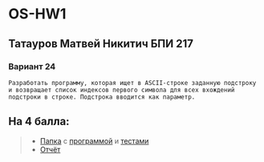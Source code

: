 # OS-HW1

## Татауров Матвей Никитич БПИ 217
### Вариант 24
`Разработать программу, которая ищет в ASCII-строке заданную
подстроку и возвращает список индексов первого символа для
всех вхождений подстроки в строке. Подстрока вводится как параметр.`

## На 4 балла:
> * [Папка](https://github.com/KcasTischaWattt/OS-HW1/tree/main/%D0%9F%D1%80%D0%BE%D0%B3%D1%80%D0%B0%D0%BC%D0%BC%D0%B0%20%D0%BD%D0%B0%204%20%D0%B1%D0%B0%D0%BB%D0%BB%D0%B0) с [программой](https://github.com/KcasTischaWattt/OS-HW1/tree/main/%D0%9F%D1%80%D0%BE%D0%B3%D1%80%D0%B0%D0%BC%D0%BC%D0%B0%20%D0%BD%D0%B0%204%20%D0%B1%D0%B0%D0%BB%D0%BB%D0%B0/%D0%9A%D0%BE%D0%B4) и [тестами](https://github.com/KcasTischaWattt/OS-HW1/tree/main/%D0%9F%D1%80%D0%BE%D0%B3%D1%80%D0%B0%D0%BC%D0%BC%D0%B0%20%D0%BD%D0%B0%204%20%D0%B1%D0%B0%D0%BB%D0%BB%D0%B0/%D0%A2%D0%B5%D1%81%D1%82%D1%8B)
> * [Отчёт](https://github.com/KcasTischaWattt/OS-HW1/blob/main/%D0%9F%D1%80%D0%BE%D0%B3%D1%80%D0%B0%D0%BC%D0%BC%D0%B0%20%D0%BD%D0%B0%204%20%D0%B1%D0%B0%D0%BB%D0%BB%D0%B0/%D0%BE%D1%82%D1%87%D1%91%D1%82.md)

